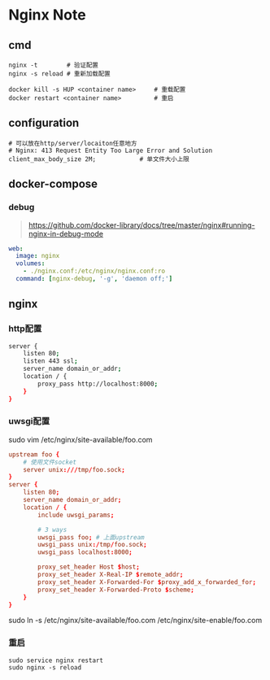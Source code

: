 Nginx Note
===========

cmd
---

    nginx -t        # 验证配置
    nginx -s reload # 重新加载配置

    docker kill -s HUP <container name>     # 重载配置
    docker restart <container name>         # 重启

configuration
-------------

    # 可以放在http/server/locaiton任意地方
    # Nginx: 413 Request Entity Too Large Error and Solution
    client_max_body_size 2M;            # 单文件大小上限

docker-compose
--------------

### debug

> https://github.com/docker-library/docs/tree/master/nginx#running-nginx-in-debug-mode

``` yml
web:
  image: nginx
  volumes:
    - ./nginx.conf:/etc/nginx/nginx.conf:ro
  command: [nginx-debug, '-g', 'daemon off;']
```

nginx
-----

### http配置

``` sh
server {
    listen 80;
    listen 443 ssl;
    server_name domain_or_addr;
    location / {
        proxy_pass http://localhost:8000;
    }
}
```

### uwsgi配置

sudo vim /etc/nginx/site-available/foo.com

``` conf
upstream foo {
    # 使用文件socket
    server unix:///tmp/foo.sock;
}
server {
    listen 80;
    server_name domain_or_addr;
    location / {
        include uwsgi_params;

        # 3 ways
        uwsgi_pass foo; # 上面upstream
        uwsgi_pass unix:/tmp/foo.sock;
        uwsgi_pass localhost:8000;

        proxy_set_header Host $host;
        proxy_set_header X-Real-IP $remote_addr;
        proxy_set_header X-Forwarded-For $proxy_add_x_forwarded_for;
        proxy_set_header X-Forwarded-Proto $scheme;
    }
}
```

sudo ln -s /etc/nginx/site-available/foo.com /etc/nginx/site-enable/foo.com

### 重启

    sudo service nginx restart
    sudo nginx -s reload
